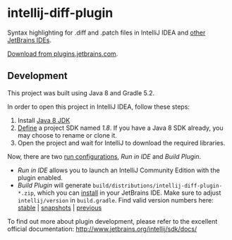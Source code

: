 # intellij-diff-plugin

Syntax highlighting for .diff and .patch files in IntelliJ IDEA and [other JetBrains IDEs](https://www.jetbrains.com/products.html).

[Download from plugins.jetbrains.com](https://plugins.jetbrains.com/plugin/11957-diff--patch-file-support).


## Development

This project was built using Java 8 and Gradle 5.2.

In order to open this project in IntelliJ IDEA, follow these steps:

1. Install [Java 8 JDK](https://www.oracle.com/technetwork/java/javase/downloads/jdk8-downloads-2133151.html)
1. [Define](https://www.jetbrains.com/help/idea/sdk.html#define-sdk) a project SDK named *1.8*. If you have a Java 8 SDK already, you may choose to rename or clone it.
1. Open the project and wait for IntelliJ to download the required libraries.

Now, there are two [run configurations](https://www.jetbrains.com/help/idea/creating-and-editing-run-debug-configurations.html#e867c088), *Run in IDE* and *Build Plugin*.

* *Run in IDE* allows you to launch an IntelliJ Community Edition with the plugin enabled.
* *Build Plugin* will generate `build/distributions/intellij-diff-plugin-*.zip`, which you can [install](https://www.jetbrains.com/help/idea/managing-plugins.html#c5e86b83) in your JetBrains IDE.
  Make sure to adjust `intellij/version` in `build.gradle`. Find valid version numbers here:
  [stable](https://www.jetbrains.com/intellij-repository/releases) | [snapshots](https://www.jetbrains.com/intellij-repository/snapshots/) | [previous](https://www.jetbrains.com/idea/download/previous.html)

To find out more about plugin development, please refer to the excellent official documentation:
http://www.jetbrains.org/intellij/sdk/docs/
